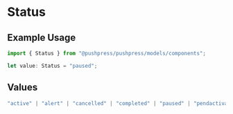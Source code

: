 # Status

## Example Usage

```typescript
import { Status } from "@pushpress/pushpress/models/components";

let value: Status = "paused";
```

## Values

```typescript
"active" | "alert" | "cancelled" | "completed" | "paused" | "pendactivation" | "pendcancel"
```